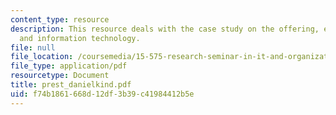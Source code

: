```yaml
---
content_type: resource
description: This resource deals with the case study on the offering, e-business,
  and information technology.
file: null
file_location: /coursemedia/15-575-research-seminar-in-it-and-organizations-economic-perspectives-spring-2004/f74b1861668d12df3b39c41984412b5e_prest_danielkind.pdf
file_type: application/pdf
resourcetype: Document
title: prest_danielkind.pdf
uid: f74b1861-668d-12df-3b39-c41984412b5e
---
```

